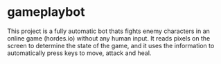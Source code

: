# gameplaybot

This project is a fully automatic bot thats fights enemy characters in an online game (hordes.io) without any human input. It reads pixels on the screen to determine the state of the game, and it uses the information to automatically press keys to move, attack and heal.
